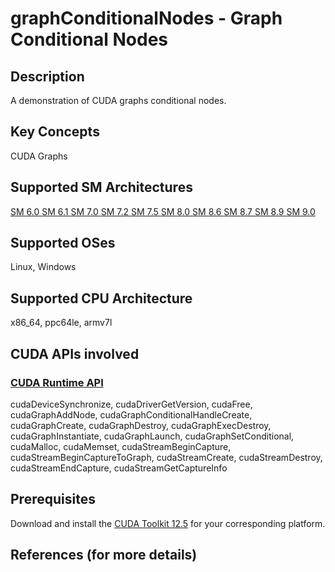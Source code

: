 # graphConditionalNodes - Graph Conditional Nodes

## Description

A demonstration of CUDA graphs conditional nodes.

## Key Concepts

CUDA Graphs

## Supported SM Architectures

[SM 6.0 ](https://developer.nvidia.com/cuda-gpus)  [SM 6.1 ](https://developer.nvidia.com/cuda-gpus)  [SM 7.0 ](https://developer.nvidia.com/cuda-gpus)  [SM 7.2 ](https://developer.nvidia.com/cuda-gpus)  [SM 7.5 ](https://developer.nvidia.com/cuda-gpus)  [SM 8.0 ](https://developer.nvidia.com/cuda-gpus)  [SM 8.6 ](https://developer.nvidia.com/cuda-gpus)  [SM 8.7 ](https://developer.nvidia.com/cuda-gpus)  [SM 8.9 ](https://developer.nvidia.com/cuda-gpus)  [SM 9.0 ](https://developer.nvidia.com/cuda-gpus)

## Supported OSes

Linux, Windows

## Supported CPU Architecture

x86_64, ppc64le, armv7l

## CUDA APIs involved

### [CUDA Runtime API](http://docs.nvidia.com/cuda/cuda-runtime-api/index.html)
cudaDeviceSynchronize, cudaDriverGetVersion, cudaFree, cudaGraphAddNode, cudaGraphConditionalHandleCreate, cudaGraphCreate, cudaGraphDestroy, cudaGraphExecDestroy, cudaGraphInstantiate, cudaGraphLaunch, cudaGraphSetConditional, cudaMalloc, cudaMemset, cudaStreamBeginCapture, cudaStreamBeginCaptureToGraph, cudaStreamCreate, cudaStreamDestroy, cudaStreamEndCapture, cudaStreamGetCaptureInfo

## Prerequisites

Download and install the [CUDA Toolkit 12.5](https://developer.nvidia.com/cuda-downloads) for your corresponding platform.

## References (for more details)

